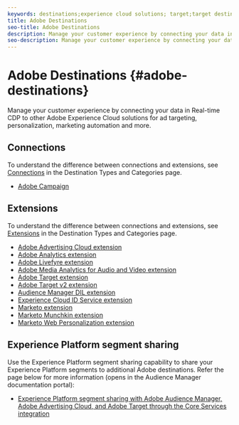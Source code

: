 ```yaml
---
keywords: destinations;experience cloud solutions; target;target destination; ad cloud; advertising cloud; audience manager; adobe target destination; target; audience manager destination;
title: Adobe Destinations
seo-title: Adobe Destinations
description: Manage your customer experience by connecting your data in Real-time CDP to other Adobe Experience Cloud solutions for ad targeting, personalization, marketing automation and more
seo-description: Manage your customer experience by connecting your data in Real-time CDP to other Adobe Experience Cloud solutions for ad targeting, personalization, marketing automation and more
---
```


# Adobe Destinations {#adobe-destinations}

Manage your customer experience by connecting your data in Real-time CDP to other Adobe Experience Cloud solutions for ad targeting, personalization, marketing automation and more.

## Connections

To understand the difference between connections and extensions, see [Connections](/help/rtcdp/destinations/destination-types.md#connections) in the Destination Types and Categories page.

* [Adobe Campaign](/help/rtcdp/destinations/adobe-campaign-destination.md)

## Extensions

To understand the difference between connections and extensions, see [Extensions](/help/rtcdp/destinations/destination-types.md#extensions) in the Destination Types and Categories page.

* [Adobe Advertising Cloud extension](/help/rtcdp/destinations/adobe-advertising-cloud-extension.md)
* [Adobe Analytics extension](/help/rtcdp/destinations/adobe-analytics-extension.md)
* [Adobe Livefyre extension](/help/rtcdp/destinations/adobe-livefyre-extension.md)
* [Adobe Media Analytics for Audio and Video extension](/help/rtcdp/destinations/adobe-video-analytics-extension.md)
* [Adobe Target extension](/help/rtcdp/destinations/adobe-target-extension.md)
* [Adobe Target v2 extension](/help/rtcdp/destinations/adobe-target-v2-extension.md)
* [Audience Manager DIL extension](/help/rtcdp/destinations/aam-dil-extension.md)
* [Experience Cloud ID Service extension](/help/rtcdp/destinations/adobe-ecid-extension.md)
* [Marketo extension](/help/rtcdp/destinations/marketo-extension.md)
* [Marketo Munchkin extension](/help/rtcdp/destinations/marketo-munchkin-extension.md)
* [Marketo Web Personalization extension](/help/rtcdp/destinations/marketo-web-personalization-extension.md)

## Experience Platform segment sharing

Use the Experience Platform segment sharing capability to share your Experience Platform segments to additional Adobe destinations. Refer the page below for more information (opens in the Audience Manager documentation portal):

* [Experience Platform segment sharing with Adobe Audience Manager, Adobe Advertising Cloud, and Adobe Target through the Core Services integration](https://experienceleague.adobe.com/docs/audience-manager/user-guide/implementation-integration-guides/integration-experience-platform/aam-aep-audience-sharing.html)